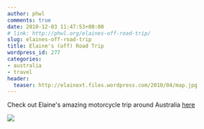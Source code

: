 ```yaml
---
author: phwl
comments: true
date: 2010-12-03 11:47:53+00:00
# link: http://phwl.org/elaines-off-road-trip/
slug: elaines-off-road-trip
title: Elaine's (off) Road Trip
wordpress_id: 277
categories:
- australia
- travel
header:
  teaser: http://elainext.files.wordpress.com/2010/04/map.jpg
---
```


Check out Elaine's amazing motorcycle trip around Australia [here](http://elainext.wordpress.com/)

![](http://elainext.files.wordpress.com/2010/04/map.jpg?w=400)
